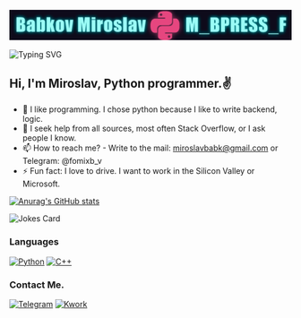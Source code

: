 ![](https://raw.githubusercontent.com/mbpressf/mbpressf/8ea1d7a81d252937a7083100bcde53126b91a64c/fon_git_hub.png)



![Typing SVG](https://readme-typing-svg.herokuapp.com?color=%2336BCF7&lines=I'm+coding+in+Python.)
## Hi, I'm Miroslav, Python programmer.✌

- 🔭 I like programming. I chose python because I like to write backend, logic. 
- 🤔 I seek help from all sources, most often Stack Overflow, or I ask people I know.
- 📫 How to reach me? - Write to the mail: miroslavbabk@gmail.com or Telegram: @fomixb_v 
- ⚡ Fun fact: I love to drive. I want to work in the Silicon Valley or Microsoft.

[![Anurag's GitHub stats](https://github-readme-stats.vercel.app/api?username=mbpressf&show_icons=true&theme=radical)](https://github.com/anuraghazra/github-readme-stats)
<!--![codewars](https://www.codewars.com/users/_M_B_PRESS_F_/badges/large) -->


![Jokes Card](https://readme-jokes.vercel.app/api?theme=radical)


### Languages

[![Python](https://img.shields.io/badge/-Python🐍-545352?style=for-the-badge&logo=python)](https://t.me/fomixb_v)
[![C++](https://img.shields.io/badge/-C++-545352?style=for-the-badge&logo=C%2b%2b&logoColor=6296CC)](https://t.me/fomixb_v) 
### Contact Me.

[![Telegram](https://img.shields.io/badge/-Telegram-545352?style=for-the-badge&logo=telegram)](https://t.me/fomixb_v)
[![Kwork](https://img.shields.io/badge/-Kwork-545352?style=for-the-badge&logo=)](https://kwork.ru/script-programming/22199519/napishu-bota-dlya-telegram)
